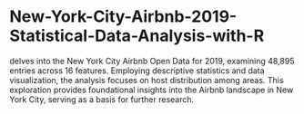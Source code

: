 # New-York-City-Airbnb-2019-Statistical-Data-Analysis-with-R
delves into the New York City Airbnb Open Data for 2019, examining 48,895 entries across 16 features. Employing descriptive statistics and data visualization, the analysis focuses on host distribution among areas. This exploration provides foundational insights into the Airbnb landscape in New York City, serving as a basis for further research.
